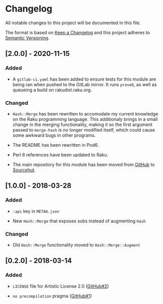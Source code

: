 # Changelog

All notable changes to this project will be documented in this file.

The format is based on [Keep a Changelog](http://keepachangelog.com/en/1.0.0/)
and this project adheres to [Semantic
Versioning](http://semver.org/spec/v2.0.0.html).

## [2.0.0] - 2020-11-15

### Added

- A `gitlab-ci.yaml` has been added to ensure tests for this module are being
  ran when pushed to the GitLab mirror. It runs `prove6`, as well as queueing a
  build on rakudist.raku.org.

### Changed

- `Hash::Merge` has been rewritten to accomodate my current knowledge on the
  Raku programming language. This additionaly brings in a small change in the
  merging functionality, making it so the first argument passed to `merge-hash`
  is no longer modified itself, which could cause some awkward bugs in other
  programs.

- The README has been rewritten in Pod6.

- Perl 6 references have been updated to Raku.

- The main repository for this module has been moved from
  [GitHub](https://github.com/scriptkitties/p6-Hash-Merge.git) to
  [Sourcehut](https://git.sr.ht/~tyil/raku-hash-merge).

## [1.0.0] - 2018-03-28

### Added

- `:api` key in `META6.json`

- New `Hash::Merge` that exposes subs instead of augmenting `Hash`

### Changed

- Old `Hash::Merge` functionality moved to `Hash::Merge::Augment`

## [0.2.0] - 2018-03-14

### Added

- `LICENSE` file for Artistic License 2.0 ([GitHub#2](https://github.com/scriptkitties/p6-Hash-Merge/issues/2))

- `no precompilation` pragma ([GitHub#1](https://github.com/scriptkitties/p6-Hash-Merge/issues/1))
